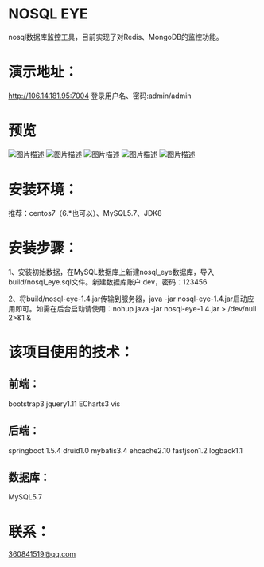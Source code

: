 # NOSQL EYE
nosql数据库监控工具，目前实现了对Redis、MongoDB的监控功能。

# 演示地址：
http://106.14.181.95:7004 
登录用户名、密码:admin/admin
# 预览
![图片描述](http://112.74.163.112/tmp/11.png)
![图片描述](http://112.74.163.112/tmp/22.png)
![图片描述](http://112.74.163.112/tmp/33.png)
![图片描述](http://112.74.163.112/tmp/44.png)
![图片描述](http://112.74.163.112/tmp/55.png)
# 安装环境：

推荐：centos7（6.*也可以）、MySQL5.7、JDK8

# 安装步骤：

1、安装初始数据，在MySQL数据库上新建nosql_eye数据库，导入build/nosql_eye.sql文件。新建数据库账户:dev，密码：123456

2、将build/nosql-eye-1.4.jar传输到服务器，java -jar nosql-eye-1.4.jar启动应用即可。如需在后台启动请使用：nohup java -jar nosql-eye-1.4.jar > /dev/null 2>&1 &

# 该项目使用的技术：

## 前端：
bootstrap3
jquery1.11
ECharts3
vis

## 后端：
springboot 1.5.4
druid1.0
mybatis3.4
ehcache2.10
fastjson1.2
logback1.1

## 数据库：
MySQL5.7


# 联系：
360841519@qq.com
